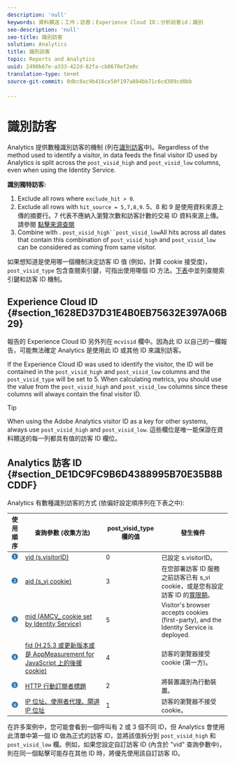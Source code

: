 ```yaml
---
description: 'null'
keywords: 資料饋送；工作；訪客；Experience Cloud ID；分析訪客id；識別
seo-description: 'null'
seo-title: 識別訪客
solution: Analytics
title: 識別訪客
topic: Reports and Analytics
uuid: 2490b67e-a333-422d-82fa-cb0670ef2e0c
translation-type: tm+mt
source-git-commit: 0dbc8ac9b416ce50f197a884bb71c6cd389cd0bb

---
```



# 識別訪客

Analytics 提供數種識別訪客的機制 (列在[識別訪客](../../../export/analytics-data-feed/c-df-contents/datafeeds-visid.md#concept_BE966BABA7D0475BB706BC6676B8FA11)中)。Regardless of the method used to identify a visitor, in data feeds the final visitor ID used by Analytics is split across the `post_visid_high` and `post_visid_low` columns, even when using the Identity Service.

**識別獨特訪客:**

1. Exclude all rows where `exclude_hit > 0`.
1. Exclude all rows with `hit_source = 5,7,8,9`. 5、8 和 9 是使用資料來源上傳的摘要行。7 代表不應納入瀏覽次數和訪客計數的交易 ID 資料來源上傳。請參閱 [點擊來源查閱](../../../export/analytics-data-feed/c-df-contents/datafeeds-hit-source.md#concept_FE4C114F6A524F7593D5CAC944C36C42)
1. Combine  with . `post_visid_high``post_visid_low`All hits across all dates that contain this combination of `post_visid_high` and `post_visid_low` can be considered as coming from same visitor.

如果想知道是使用哪一個機制決定訪客 ID 值 (例如，計算 cookie 接受度)，`post_visid_type` 包含查閱索引鍵，可指出使用哪個 ID 方法。[下表](../../../export/analytics-data-feed/c-df-contents/datafeeds-visid.md#table_D267D36451F643D1BB68AF6FEAA6AD1A)中並列查閱索引鍵和訪客 ID 機制。

## Experience Cloud ID {#section_1628ED37D31E4B0EB75632E397A06B29}

報告的 Experience Cloud ID 另外列在 `mcvisid` 欄中。因為此 ID 以自己的一欄報告，可能無法確定 Analytics 是使用此 ID 或其他 ID 來識別訪客。

If the Experience Cloud ID was used to identify the visitor, the ID will be contained in the `post_visid_high` and `post_visid_low` columns and the `post_visid_type` will be set to 5. When calculating metrics, you should use the value from the `post_visid_high` and `post_visid_low` columns since these columns will always contain the final visitor ID.

>[!TIP]
>
> When using the Adobe Analytics visitor ID as a key for other systems, always use `post_visid_high` and `post_visid_low`. 這些欄位是唯一能保證在資料饋送的每一列都具有值的訪客 ID 欄位。

## Analytics 訪客 ID {#section_DE1DC9FC9B6D4388995B70E35B8BCDDF}

Analytics 有數種識別訪客的方式 (依偏好設定順序列在下表之中): 

| 使用順序 | 查詢參數 (收集方法) | post_visid_type 欄的值 | 發生條件 |
|---|---|---|---|
| ![](assets/step1_icon.png) | [vid (s.visitorID)](https://marketing.adobe.com/resources/help/en_US/sc/implement/visid_custom.html) | 0 | 已設定 s.visitorID。 |
| ![](assets/step2_icon.png) | [aid (s_vi cookie)](https://marketing.adobe.com/resources/help/en_US/sc/implement/visid_analytics.html) | 3 | 在您部署訪客 ID 服務之前訪客已有 s_vi cookie，或是您有設定訪客 ID 的[寬限期](https://marketing.adobe.com/resources/help/en_US/mcvid/mcvid_grace_period.html)。 |
| ![](assets/step3_icon.png) | [mid (AMCV_ cookie set by Identity Service)](https://marketing.adobe.com/resources/help/en_US/mcvid/) | 5 | Visitor's browser accepts cookies (first-party), and the Identity Service is deployed. |
| ![](assets/step4_icon.png) | [fid (H.25.3 或更新版本或是 AppMeasurement for JavaScript 上的後援 cookie)](https://marketing.adobe.com/resources/help/en_US/sc/implement/visid_fallback.html) | 4 | 訪客的瀏覽器接受 cookie (第一方)。 |
| ![](assets/step5_icon.png) | [HTTP 行動訂閱者標題](https://marketing.adobe.com/resources/help/en_US/sc/implement/visid_mobile.html) | 2 | 將裝置識別為行動裝置。 |
| ![](assets/step6_icon.png) | [IP 位址、使用者代理、閘道 IP 位址](https://marketing.adobe.com/resources/help/en_US/sc/implement/visid_fallback.html) | 1 | 訪客的瀏覽器不接受 cookie。 |

在許多案例中，您可能會看到一個呼叫有 2 或 3 個不同 ID，但 Analytics 會使用此清單中第一個 ID 做為正式的訪客 ID，並將該值拆分到 `post_visid_high` 和 `post_visid_low` 欄。例如，如果您設定自訂訪客 ID (內含於 "vid" 查詢參數中)，則在同一個點擊可能存在其他 ID 時，將優先使用該自訂訪客 ID。
